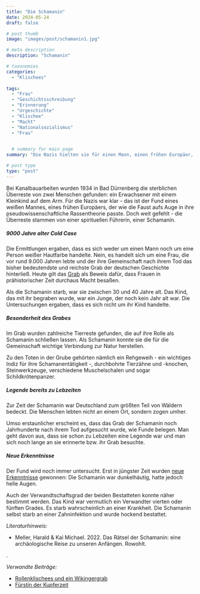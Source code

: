 ```yaml
---
title: "Die Schamanin"
date: 2024-05-24
draft: false

# post thumb
image: "images/post/schamanin1.jpg"

# meta description
description: "Schamanin"

# taxonomies
categories:
  - "Klischees"
  
tags:
  - "Frau"
  - "Geschichtsschreibung"
  - "Erinnerung"
  - "Urgeschichte"
  - "Klischee"
  - "Macht"
  - "Nationalsozialismus"
  - "Frau"

  
  # summary for main page
summary: "Die Nazis hielten sie für einen Mann, einen frühen Europäer, dabei ist sie einer der bedeutendsten Funde der europäischen Mittelsteinzeit: die Schamanin von Bad Dürrenberg."

# post type
type: "post"
---
```


Bei Kanalbauarbeiten wurden 1934 in Bad Dürrenberg die sterblichen Überreste von zwei Menschen gefunden: ein Erwachsener mit einem Kleinkind auf dem Arm. Für die Nazis war klar - das ist der Fund eines weißen Mannes, eines frühen Europäers, der wie die Faust aufs Auge in ihre pseudowissenschaftliche Rassentheorie passte. Doch weit gefehlt - die Überreste stammen von einer spirituellen Führerin, einer Schamanin.

##### 9000 Jahre alter Cold Case

Die Ermittlungen ergaben, dass es sich weder um einen Mann noch um eine Person weißer Hautfarbe handelte. Nein, es handelt sich um eine Frau, die vor rund 9.000 Jahren lebte und der ihre Gemeinschaft nach ihrem Tod das bisher bedeutendste und reichste Grab der deutschen Geschichte hinterließ. Heute gilt das [Grab](https://www.nationalgeographic.de/geschichte-und-kultur/2022/10/sachsen-anhalt-das-raetsel-der-9000-jahre-alten-schamanin) als Beweis dafür, dass Frauen in prähistorischer Zeit durchaus Macht besaßen.

Als die Schamanin starb, war sie zwischen 30 und 40 Jahre alt. Das Kind, das mit ihr begraben wurde, war ein Junge, der noch kein Jahr alt war. Die Untersuchungen ergaben, dass es sich nicht um ihr Kind handelte.

##### Besonderheit des Grabes

Im Grab wurden zahlreiche Tierreste gefunden, die auf ihre Rolle als Schamanin schließen lassen. Als Schamanin konnte sie die für die Gemeinschaft wichtige Verbindung zur Natur herstellen. 

Zu den Toten in der Grube gehörten nämlich ein Rehgeweih - ein wichtiges Indiz für ihre Schamanentätigkeit -, durchbohrte Tierzähne und -knochen, Steinwerkzeuge, verschiedene Muschelschalen und sogar Schildkrötenpanzer. 

##### Legende bereits zu Lebzeiten

Zur Zeit der Schamanin war Deutschland zum größten Teil von Wäldern bedeckt. Die Menschen lebten nicht an einem Ort, sondern zogen umher. 

Umso erstaunlicher erscheint es, dass das Grab der Schamanin noch Jahrhunderte nach ihrem Tod aufgesucht wurde, wie Funde belegen. Man geht davon aus, dass sie schon zu Lebzeiten eine Legende war und man sich noch lange an sie erinnerte bzw. ihr Grab besuchte.


##### Neue Erkenntnisse

Der Fund wird noch immer untersucht. Erst in jüngster Zeit wurden [neue Erkenntnisse](https://www.wissenschaft.de/geschichte-archaeologie/die-schamanin-in-neuem-licht/?utm_source=newsletter&utm_medium=email&utm_campaign=DAMALS+Newsletter_26.04.2024) gewonnen: Die Schamanin war dunkelhäutig, hatte jedoch helle Augen.

Auch der Verwandtschaftsgrad der beiden Bestatteten konnte näher bestimmt werden. Das Kind war vermutlich ein Verwandter vierten oder fünften Grades. Es starb wahrscheinlich an einer Krankheit. Die Schamanin selbst starb an einer Zahninfektion und wurde hockend bestattet.


*Literaturhinweis:*
- Meller, Harald & Kai Michael. 2022. Das Rätsel der Schamanin: eine archäologische Reise zu unseren Anfängen. Rowohlt.


.

*Verwandte Beiträge:*
- [Rollenklischees und ein Wikingergrab](https://www.erinnermich.eu/blog/wikingergrab/)
- [Fürstin der Kupferzeit](https://www.erinnermich.eu/blog/kupferzeit-fuerstin/)

